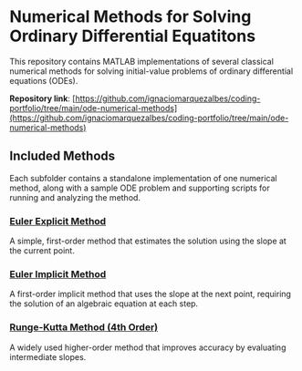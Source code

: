 # Numerical Methods for Solving Ordinary Differential Equatitons

This repository contains MATLAB implementations of several classical numerical methods for solving initial-value problems of ordinary differential equations (ODEs).

**Repository link**: [https://github.com/ignaciomarquezalbes/coding-portfolio/tree/main/ode-numerical-methods](https://github.com/ignaciomarquezalbes/coding-portfolio/tree/main/ode-numerical-methods)

## Included Methods

Each subfolder contains a standalone implementation of one numerical method, along with a sample ODE problem and supporting scripts for running and analyzing the method.

### [Euler Explicit Method](https://github.com/ignaciomarquezalbes/coding-portfolio/tree/main/ode-numerical-methods/euler-explicit)

A simple, first-order method that estimates the solution using the slope at the current point.

### [Euler Implicit Method](https://github.com/ignaciomarquezalbes/ode-numerical-methods/tree/main/euler-implicit)

A first-order implicit method that uses the slope at the next point, requiring the solution of an algebraic equation at each step.

### [Runge-Kutta Method (4th Order)](https://github.com/ignaciomarquezalbes/ode-numerical-methods/tree/main/runge-kutta)

A widely used higher-order method that improves accuracy by evaluating intermediate slopes.


